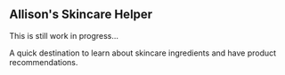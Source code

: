 ## Allison's Skincare Helper

This is still work in progress...

A quick destination to learn about skincare ingredients and have product recommendations.